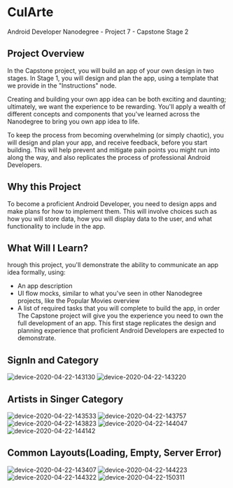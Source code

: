 # CulArte
Android Developer Nanodegree - Project 7 - Capstone Stage 2

## Project Overview
In the Capstone project, you will build an app of your own design in two stages. In Stage 1, you will design and plan the app, using a template that we provide in the "Instructions" node.

Creating and building your own app idea can be both exciting and daunting; ultimately, we want the experience to be rewarding. You'll apply a wealth of different concepts and components that you've learned across the Nanodegree to bring you own app idea to life.

To keep the process from becoming overwhelming (or simply chaotic), you will design and plan your app, and receive feedback, before you start building. This will help prevent and mitigate pain points you might run into along the way, and also replicates the process of professional Android Developers.

## Why this Project
To become a proficient Android Developer, you need to design apps and make plans for how to implement them. This will involve choices such as how you will store data, how you will display data to the user, and what functionality to include in the app.

## What Will I Learn?
hrough this project, you'll demonstrate the ability to communicate an app idea formally, using:

- An app description
- UI flow mocks, similar to what you've seen in other Nanodegree projects, like the Popular Movies overview
- A list of required tasks that you will complete to build the app, in order
The Capstone project will give you the experience you need to own the full development of an app. This first stage replicates the design and planning experience that proficient Android Developers are expected to demonstrate.

## SignIn and Category

![device-2020-04-22-143130](https://user-images.githubusercontent.com/38020305/79987130-521c0c80-84ad-11ea-9f2e-fbea1cecfe3d.png)
![device-2020-04-22-143220](https://user-images.githubusercontent.com/38020305/79987147-57795700-84ad-11ea-8d56-f474a016365a.png)

## Artists in Singer Category

![device-2020-04-22-143533](https://user-images.githubusercontent.com/38020305/79987153-58aa8400-84ad-11ea-9e2c-2f31aea9d1be.png)
![device-2020-04-22-143757](https://user-images.githubusercontent.com/38020305/79987174-5d6f3800-84ad-11ea-93d0-17b9761ffa4d.png)
![device-2020-04-22-143823](https://user-images.githubusercontent.com/38020305/79987188-619b5580-84ad-11ea-9d38-0e7c08fb4c79.png)
![device-2020-04-22-144047](https://user-images.githubusercontent.com/38020305/79987197-64964600-84ad-11ea-919d-cdcf53d153d5.png)
![device-2020-04-22-144142](https://user-images.githubusercontent.com/38020305/79987210-6829cd00-84ad-11ea-936a-e1ee15aa8f00.png)

## Common Layouts(Loading, Empty, Server Error)

![device-2020-04-22-143407](https://user-images.githubusercontent.com/38020305/79987630-f69e4e80-84ad-11ea-86ae-013c46fda70d.png)
![device-2020-04-22-144223](https://user-images.githubusercontent.com/38020305/79987636-f7cf7b80-84ad-11ea-9841-7b13889dc745.png)
![device-2020-04-22-144322](https://user-images.githubusercontent.com/38020305/79987639-f900a880-84ad-11ea-8d0d-adcb12fdfe08.png)
![device-2020-04-22-150311](https://user-images.githubusercontent.com/38020305/79987648-fa31d580-84ad-11ea-927c-52bde1d1e3cd.png)

